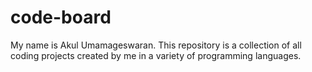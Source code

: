 # code-board
My name is Akul Umamageswaran. This repository is a collection of all coding projects created by me in a variety of programming languages.
